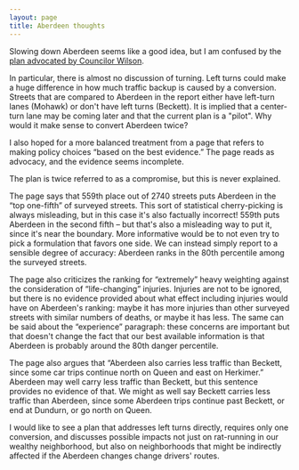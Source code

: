 ```yaml
---
layout: page
title: Aberdeen thoughts
---
```


Slowing down Aberdeen seems like a good idea, but I am confused by the [plan advocated by Councilor Wilson](https://www.maureenwilson.ca/aberdeenroaddiet).

In particular, there is almost no discussion of turning. Left turns could make a huge difference in how much traffic backup is caused by a conversion. Streets that are compared to Aberdeen in the report either have left-turn lanes (Mohawk) or don't have left turns (Beckett). It is implied that a center-turn lane may be coming later and that the current plan is a "pilot". Why would it make sense to convert Aberdeen twice?

I also hoped for a more balanced treatment from a page that refers to making policy choices “based on the best evidence.” The page reads as advocacy, and the evidence seems incomplete.

The plan is twice referred to as a compromise, but this is never explained.

The page says that 559th place out of 2740 streets puts Aberdeen in the “top one-fifth” of surveyed streets. This sort of statistical cherry-picking is always misleading, but in this case it's also factually incorrect!  559th puts Aberdeen in the second fifth – but that's also a misleading way to put it, since it's near the boundary. More informative would be to not even try to pick a formulation that favors one side. We can instead simply report to a sensible degree of accuracy: Aberdeen ranks in the 80th percentile among the surveyed streets.

The page also criticizes the ranking for “extremely” heavy weighting against the consideration of “life-changing” injuries. Injuries are not to be ignored, but there is no evidence provided about what effect including injuries would have on Aberdeen's ranking: maybe it has more injuries than other surveyed streets with similar numbers of deaths, or maybe it has less. The same can be said about the “experience” paragraph: these concerns are important but that doesn't change the fact that our best available information is that Aberdeen is probably around the 80th danger percentile.

The page also argues that “Aberdeen also carries less traffic than Beckett, since some car trips continue north on Queen and east on Herkimer.” Aberdeen may well carry less traffic than Beckett, but this sentence provides no evidence of that. We might as well say Beckett carries less traffic than Aberdeen, since some Aberdeen trips continue past Beckett, or end at Dundurn, or go north on Queen.

I would like to see a plan that addresses left turns directly, requires only one conversion, and discusses possible impacts not just on rat-running in our wealthy neighborhood, but also on neighborhoods that might be indirectly affected if the Aberdeen changes change drivers' routes.

